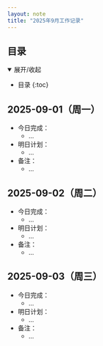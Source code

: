 ```yaml
---
layout: note
title: "2025年9月工作记录"
---
```


## 目录
<details markdown="1" open>
<summary>展开/收起</summary>

* 目录
{:toc}

</details>

## 2025-09-01（周一）
- 今日完成：  
  - …
- 明日计划：  
  - …
- 备注：  
  - …

## 2025-09-02（周二）
- 今日完成：  
  - …
- 明日计划：  
  - …
- 备注：  
  - …

## 2025-09-03（周三）
- 今日完成：  
  - …
- 明日计划：  
  - …
- 备注：  
  - …

<!-- 按照以上格式，继续添加每天的记录 -->

